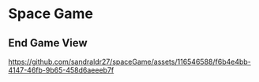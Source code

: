 <h1>Space Game</h1>

<h2>End Game View</h2>

https://github.com/sandraldr27/spaceGame/assets/116546588/f6b4e4bb-4147-46fb-9b65-458d6aeeeb7f


 
